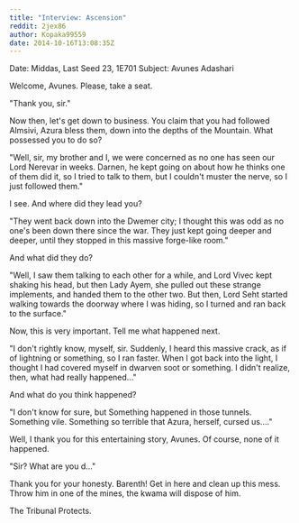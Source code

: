 ```yaml
---
title: "Interview: Ascension"
reddit: 2jex86
author: Kopaka99559
date: 2014-10-16T13:08:35Z
---
```


Date: Middas, Last Seed 23, 1E701
Subject: Avunes Adashari

Welcome, Avunes. Please, take a seat.

"Thank you, sir."

Now then, let's get down to business. You claim that you had followed Almsivi, Azura bless them, down into the depths of the Mountain. What possessed you to do so?

"Well, sir, my brother and I, we were concerned as no one has seen our Lord Nerevar in weeks. Darnen, he kept going on about how he thinks one of them did it, so I tried to talk to them, but I couldn't muster the nerve, so I just followed them."

I see. And where did they lead you?

"They went back down into the Dwemer city; I thought this was odd as no one's been down there since the war. They just kept going deeper and deeper, until they stopped in this massive forge-like room."

And what did they do?

"Well, I saw them talking to each other for a while, and Lord Vivec kept shaking his head, but then Lady Ayem, she pulled out these strange implements, and handed them to the other two. But then, Lord Seht started walking towards the doorway where I was hiding, so I turned and ran back to the surface."

Now, this is very important. Tell me what happened next.

"I don't rightly know, myself, sir. Suddenly, I heard this massive crack, as if of lightning or something, so I ran faster. When I got back into the light, I thought I had covered myself in dwarven soot or something. I didn't realize, then, what had really happened..."

And what do you think happened?

"I don't know for sure, but Something happened in those tunnels. Something vile. Something so terrible that Azura, herself, cursed us...."

Well, I thank you for this entertaining story, Avunes. Of course, none of it happened.

"Sir? What are you d..."

Thank you for your honesty. 
Barenth! Get in here and clean up this mess. Throw him in one of the mines, the kwama will dispose of him. 

The Tribunal Protects.
